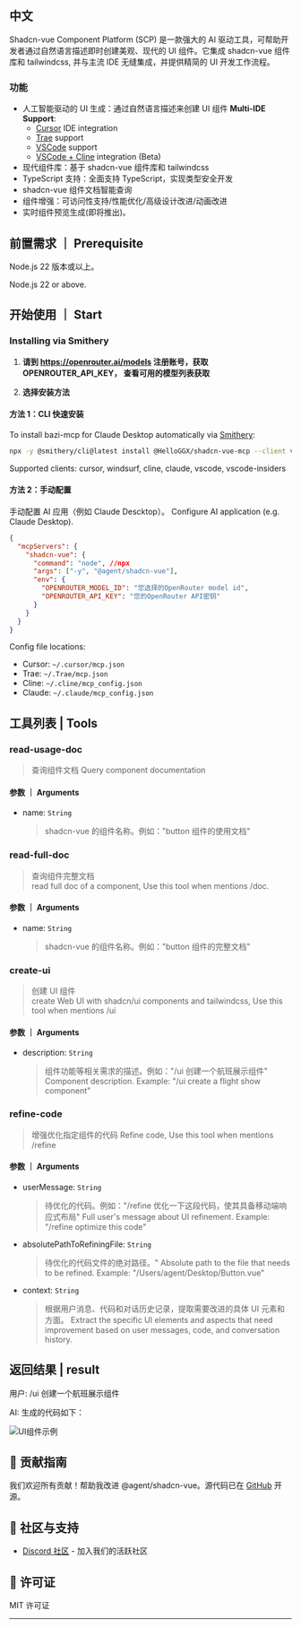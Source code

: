 ## 中文

Shadcn-vue Component Platform (SCP) 是一款强大的 AI 驱动工具，可帮助开发者通过自然语言描述即时创建美观、现代的 UI 组件。它集成 shadcn-vue 组件库和 tailwindcss, 并与主流 IDE 无缝集成，并提供精简的 UI 开发工作流程。

### 功能

- 人工智能驱动的 UI 生成：通过自然语言描述来创建 UI 组件
  **Multi-IDE Support**:
  - [Cursor](https://cursor.com) IDE integration
  - [Trae](https://www.trae.ai/) support
  - [VSCode](https://code.visualstudio.com/) support
  - [VSCode + Cline](https://cline.bot) integration (Beta)
- 现代组件库：基于 shadcn-vue 组件库和 tailwindcss
- TypeScript 支持：全面支持 TypeScript，实现类型安全开发
- shadcn-vue 组件文档智能查询
- 组件增强：可访问性支持/性能优化/高级设计改进/动画改进
- 实时组件预览生成(即将推出)。

## 前置需求 ｜ Prerequisite

Node.js 22 版本或以上。

Node.js 22 or above.

## 开始使用 ｜ Start

### Installing via Smithery

1. **请到 **https://openrouter.ai/models** 注册账号，获取 OPENROUTER_API_KEY， 查看可用的模型列表获取**

2. **选择安装方法**

#### 方法 1：CLI 快速安装
To install bazi-mcp for Claude Desktop automatically via [Smithery](https://smithery.ai/server/@HelloGGX/shadcn-vue-mcp):
```bash
npx -y @smithery/cli@latest install @HelloGGX/shadcn-vue-mcp --client vscode
```
Supported clients: cursor, windsurf, cline, claude, vscode, vscode-insiders

#### 方法 2：手动配置

手动配置 AI 应用（例如 Claude Descktop）。
Configure AI application (e.g. Claude Desktop).

```json
{
  "mcpServers": {
    "shadcn-vue": {
      "command": "node", //npx
      "args": ["-y", "@agent/shadcn-vue"],
      "env": {
        "OPENROUTER_MODEL_ID": "您选择的OpenRouter model id",
        "OPENROUTER_API_KEY": "您的OpenRouter API密钥"
      }
    }
  }
}
```

Config file locations:

- Cursor: `~/.cursor/mcp.json`
- Trae: `~/.Trae/mcp.json`
- Cline: `~/.cline/mcp_config.json`
- Claude: `~/.claude/mcp_config.json`

## 工具列表 | Tools

### read-usage-doc

> 查询组件文档
> Query component documentation

#### 参数 ｜ Arguments

- name: `String`
  > shadcn-vue 的组件名称。例如："button 组件的使用文档"

### read-full-doc

> 查询组件完整文档  
> read full doc of a component, Use this tool when mentions /doc.

#### 参数 ｜ Arguments

- name: `String`
  > shadcn-vue 的组件名称。例如："button 组件的完整文档"

### create-ui

> 创建 UI 组件  
> create Web UI with shadcn/ui components and tailwindcss, Use this tool when mentions /ui

#### 参数 ｜ Arguments

- description: `String`
  > 组件功能等相关需求的描述。例如："/ui 创建一个航班展示组件"  
  > Component description. Example: "/ui create a flight show component"

### refine-code

> 增强优化指定组件的代码
> Refine code, Use this tool when mentions /refine

#### 参数 ｜ Arguments

- userMessage: `String`
  > 待优化的代码。例如："/refine 优化一下这段代码，使其具备移动端响应式布局"
  > Full user's message about UI refinement. Example: "/refine optimize this code"
- absolutePathToRefiningFile: `String`
  > 待优化的代码文件的绝对路径。"
  > Absolute path to the file that needs to be refined. Example: "/Users/agent/Desktop/Button.vue"
- context: `String`
  > 根据用户消息、代码和对话历史记录，提取需要改进的具体 UI 元素和方面。
  > Extract the specific UI elements and aspects that need improvement based on user messages, code, and conversation history.

## 返回结果 | result

用户: /ui 创建一个航班展示组件

AI: 生成的代码如下：

![UI组件示例](https://github.com/HelloGGX/tailwindcss-mcp/raw/main/docs/ui.png)

## 🤝 贡献指南

我们欢迎所有贡献！帮助我改进 @agent/shadcn-vue。源代码已在 [GitHub](https://github.com/HelloGGX/shadcn-vue-mcp) 开源。

## 👥 社区与支持

- [Discord 社区](https://discord.gg/82Kf65ut) - 加入我们的活跃社区
<!-- - [微信](https://x.com/serafimcloud) - 关注获取最新动态 -->

## 📝 许可证

MIT 许可证

---
